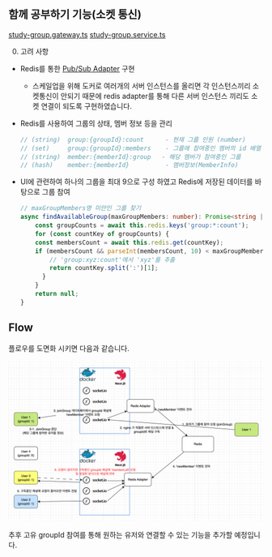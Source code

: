 ## 함께 공부하기 기능(소켓 통신)

[study-group.gateway.ts](https://github.com/pomodak/pomodak-nest/blob/main/apps/timer-app/src/study-timer/study-group.gateway.ts)
[study-group.service.ts](https://github.com/pomodak/pomodak-nest/blob/main/apps/timer-app/src/study-timer/study-group-redis.service.ts)

0. 고려 사항

- Redis를 통한 [Pub/Sub Adapter](https://github.com/pomodak/pomodak-nest/blob/main/apps/timer-app/src/redis/redis-io.adapter.ts) 구현

  - 스케일업을 위해 도커로 여러개의 서버 인스턴스를 올리면 각 인스턴스끼리 소켓통신이 안되기 때문에
    redis adapter를 통해 다른 서버 인스턴스 끼리도 소켓 연결이 되도록 구현하였습니다.

- Redis를 사용하여 그룹의 상태, 멤버 정보 등을 관리

  ```ts
  // (string)  group:{groupId}:count      - 현재 그룹 인원 (number)
  // (set)     group:{groupId}:members    - 그룹에 참여중인 멤버의 id 배열 (string[])
  // (string)  member:{memberId}:group   - 해당 멤버가 참여중인 그룹
  // (hash)    member:{memberId}          - 멤버정보(MemberInfo)
  ```

- UI에 관련하여 하나의 그룹을 최대 9으로 구성 하였고 Redis에 저장된 데이터를 바탕으로 그룹 참여

  ```ts
  // maxGroupMembers명 미만인 그룹 찾기
  async findAvailableGroup(maxGroupMembers: number): Promise<string | null> {
      const groupCounts = await this.redis.keys('group:*:count');
      for (const countKey of groupCounts) {
      const membersCount = await this.redis.get(countKey);
      if (membersCount && parseInt(membersCount, 10) < maxGroupMembers) {
          // 'group:xyz:count'에서 'xyz'를 추출
          return countKey.split(':')[1];
        }
      }
      return null;
  }
  ```

## Flow

플로우를 도면화 시키면 다음과 같습니다.

![timer-flow](../images/diagrams/socket-sequence.png)

추후 고유 groupId 참여를 통해 원하는 유저와 연결할 수 있는 기능을 추가할 예정입니다.
